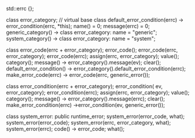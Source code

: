 std::errc {};

class error_category; // virtual base class
    default_error_condition(errc) -> error_condition(errc, *this);
    name() = 0;
    message(errc) = 0;
    generic_category() -> class error_category: name = "generic";
    system_category() -> class error_category: name = "system";

class error_code(errc + error_category);
    error_code();
    error_code(errc, error_category);
    error_code(errc);
    assign(errc, error_category);
    value();
    category();
    message() -> error_category().message(ev);
    clear();
    default_error_condition() -> error_category().default_error_condition(errc);
    make_error_code(errc) -> error_code(errc, generic_error());

class error_condition(errc + error_category);
    error_condition( ev, error_category);
    error_condition(errc);
    assign(errc, error_category);
    value();
    category();
    message() -> error_category().message(errc);
    clear();
    make_error_condition(errc) ->error_condition(ev, generic_error());

class system_error: public runtime_error;
    system_error(error_code, what);
    system_error(error_code);
    system_error(errc, error_category, what);
    system_error(errc);
    code() -> error_code;
    what();

